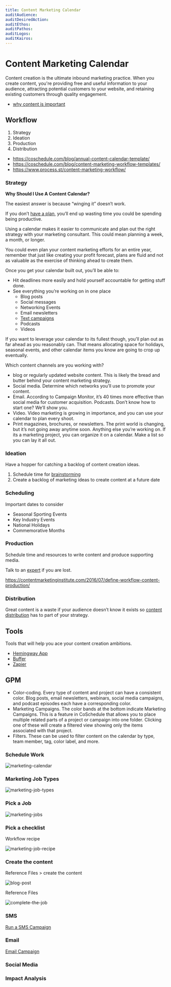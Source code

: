 ```yaml
---
title: Content Marketing Calendar
auditAudience:
auditDesiredAction:
auditEthos:
auditPathos:
auditLogos:
auditKairos:
---
```


# Content Marketing Calendar

Content creation is the ultimate inbound marketing practice. When you create content, you're providing free and useful information to your audience, attracting potential customers to your website, and retaining existing customers through quality engagement.

- [why content is important](https://blog.hubspot.com/marketing/content-creation)

## Workflow

1. Strategy
2. Ideation
3. Production
4. Distribution

- https://coschedule.com/blog/annual-content-calendar-template/
- https://coschedule.com/blog/content-marketing-workflow-templates/
- https://www.process.st/content-marketing-workflow/

### Strategy

**Why Should I Use A Content Calendar?**

The easiest answer is because “winging it” doesn’t work.

If you don’t [have a plan](../productivity/time-blocking/), you’ll end up wasting time you could be spending being productive.

Using a calendar makes it easier to communicate and plan out the right strategy with your marketing consultant. This could mean planning a week, a month, or longer.

You could even plan your content marketing efforts for an entire year, remember that just like creating your profit forecast, plans are fluid and not as valuable as the exercise of thinking ahead to create them.

Once you get your calendar built out, you’ll be able to:

- Hit deadlines more easily and hold yourself accountable for getting stuff done.
- See everything you’re working on in one place
  - Blog posts
  - Social messages
  - Networking Events
  - Email newsletters
  - [Text campaigns](./sms-for-marketing.md)
  - Podcasts
  - Videos

If you want to leverage your calendar to its fullest though, you’ll plan out as far ahead as you reasonably can. That means allocating space for holidays, seasonal events, and other calendar items you know are going to crop up eventually.

Which content channels are you working with?

- blog or regularly updated website content. This is likely the bread and butter behind your content marketing strategy.
- Social media. Determine which networks you’ll use to promote your content.
- Email. According to Campaign Monitor, it’s 40 times more effective than social media for customer acquisition.
  Podcasts. Don’t know how to start one? We’ll show you.
- Video. Video marketing is growing in importance, and you can use your calendar to plan every shoot.
- Print magazines, brochures, or newsletters. The print world is changing, but it’s not going away anytime soon.
  Anything else you’re working on. If its a marketing project, you can organize it on a calendar.
  Make a list so you can lay it all out.

### Ideation

Have a hopper for catching a backlog of content creation ideas.

1. Schedule time for [brainstorming](./https://www.ideou.com/pages/brainstorming)
2. Create a backlog of marketing ideas to create content at a future date

### Scheduling

Important dates to consider

- Seasonal Sporting Events
- Key Industry Events
- National Holidays
- Commemorative Months

### Production

Schedule time and resources to write content and produce supporting media.

Talk to an [expert](https://devilboyproductions.com/) if you are lost.

https://contentmarketinginstitute.com/2016/07/define-workflow-content-production/

### Distribution

Great content is a waste if your audience doesn’t know it exists so [content distribution](https://www.google.com/search?ei=LTk1XverEbnQmwWY5pKIAg&q=marketing+content+distribution&oq=marketing+content+distribution&gs_l=psy-ab.3..0j0i30l2j0i8i30l6j0i7i5i30.4395.7755..8258...2.2..0.237.1381.8j2j2......0....1..gws-wiz.......0i71j0i7i30j0i13j0i13i5i30j0i8i7i30j0i8i13i30._oBefxLOcDc&ved=0ahUKEwi39sz9-a_nAhU56KYKHRizBCEQ4dUDCAs&uact=5) has to part of your strategy.

## Tools

Tools that will help you ace your content creation ambitions.

- [Hemingway App](http://www.hemingwayapp.com/desktop.html)
- [Buffer](https://buffer.com/)
- [Zapier](https://zapier.com/learn/automate-apps-examples/social-media/)

## GPM

- Color-coding. Every type of content and project can have a consistent color. Blog posts, email newsletters, webinars, social media campaigns, and podcast episodes each have a corresponding color.
- Marketing Campaigns. The color bands at the bottom indicate Marketing Campaigns. This is a feature in CoSchedule that allows you to place multiple related parts of a project or campaign into one folder. Clicking one of these will create a filtered view showing only the items associated with that project.
- Filters. These can be used to filter content on the calendar by type, team member, tag, color label, and more.

### Schedule Work

![marketing-calendar](https://drive.google.com/uc?id=1vc16yjEso8x7vHoPCSnMV5T9soSk8SCk)

### Marketing Job Types

![marketing-job-types](https://drive.google.com/uc?id=1vo11ooTnf1JdGac2TH27mQ8wzkd26-gE)

### Pick a Job

![marketing-jobs](https://drive.google.com/uc?id=1vXpMyAyCXC5hr-66M92Xo2O4LMHMM7Ft)

### Pick a checklist

Workflow recipe

![marketing-job-recipe](https://drive.google.com/uc?id=1veWxrf1LNz1u3e5oJ8lwRmoS9K3noe3y)

### Create the content

Reference Files > create the content

![blog-post](https://drive.google.com/uc?id=1vW_q1wncVCvtYxDWHiuz9cPryPdQwHmZ)

Reference Files

![complete-the-job](https://drive.google.com/uc?id=1vamic5vemYYZsABivHq1vA1smkvhEMI2)

### SMS

[Run a SMS Campaign](http://docs.gensolve.com/help/gpm_uk/desktop/Videos/Reports/How_to_Run_a_Template_Merge_and_Send_Bulk_SMS.htm)

### Email

[Email Campaign](http://docs.gensolve.com/help/gpm_uk/desktop/Knowledge_Base/Letters_and_Templates/How_to_Create_Mailshots.htm)

### Social Media

### Impact Analysis
